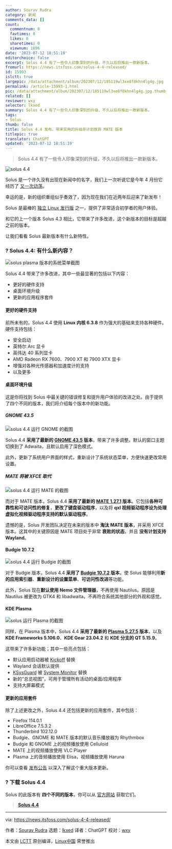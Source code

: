 ```yaml
---
author: Sourav Rudra
category: 新闻
comments_data: []
count:
  commentnum: 0
  favtimes: 0
  likes: 0
  sharetimes: 0
  viewnum: 1696
date: '2023-07-12 18:51:19'
editorchoice: false
excerpt: Solus 4.4 有了一些令人印象深刻的升级，不久以后将推出一款新版本。
fromurl: https://news.itsfoss.com/solus-4-4-released/
id: 15993
islctt: true
largepic: /data/attachment/album/202307/12/185119wl3xe8f8khn4lg4g.jpg
permalink: /article-15993-1.html
pic: /data/attachment/album/202307/12/185119wl3xe8f8khn4lg4g.jpg.thumb.jpg
related: []
reviewer: wxy
selector: lkxed
summary: Solus 4.4 有了一些令人印象深刻的升级，不久以后将推出一款新版本。
tags:
- Solus
thumb: false
title: Solus 4.4 发布，带来实用的升级并计划放弃 MATE 版本
titlepic: true
translator: ChatGPT
updated: '2023-07-12 18:51:19'
---
```



> 
> Solus 4.4 有了一些令人印象深刻的升级，不久以后将推出一款新版本。
> 
> 
> 


![solus 4.4](/data/attachment/album/202307/12/185119wl3xe8f8khn4lg4g.jpg)


Solus 是一个许久没有出现在新闻中的名字，我们上一次听说它是今年 4 月份它经历了 [又一次动荡](https://news.itsfoss.com/solus-revival/)。


幸运的是，新的组织重组似乎奏效了，因为现在我们在近两年后迎来了新发布！


Solus 是最棒的 [独立 Linux 发行版](https://itsfoss.com/independent-linux-distros/) 之一，提供了非常适合初学者的用户体验。


和它的上一个版本 Solus 4.3 相比，它带来了许多改进，这个新版本的目标是超越之前的版本。


让我们看看 Solus 最新版本有什么新特性。


### ? Solus 4.4: 有什么新内容？


![solus plasma 版本的系统菜单截图](/data/attachment/album/202307/12/185120o5hh200kbnbyyd5y.jpg)


Solus 4.4 带来了许多改进，其中一些最显著的包括以下内容：


* 更好的硬件支持
* 桌面环境升级
* 更新的应用程序套件


#### 更好的硬件支持


前所未有的，Solus 4.4 使用 **Linux 内核 6.3.8** 作为强大的基础来支持各种硬件。硬件支持包括：


* 安全启动
* 英特尔 Arc 显卡
* 英伟达 40 系列显卡
* AMD Radeon RX 7600、7900 XT 和 7900 XTX 显卡
* 增强对各种光传感器和加速度计的支持
* 以及更多


#### 桌面环境升级


这是你将找到 Solus 中最关键的错误修复和提升用户体验的改进之处。由于提供了四个不同的版本，我们将介绍每个版本中的新功能。


##### GNOME 43.5


![solus 4.4 运行 GNOME 的截图](/data/attachment/album/202307/12/185120ft3azh4etihhdrrt.jpg)


Solus 4.4 **采用了最新的 [GNOME 43.5](https://gitlab.gnome.org/GNOME/gnome-software/-/releases/43.5) 版本**，带来了许多调整。默认的窗口主题切换到了 Adwaita，且默认启用了深色模式。


此外，更新了系统用户界面的样式，重新设计了系统状态菜单，方便快速更改常用设置。


##### MATE 将被 XFCE 取代


![solus 4.4 运行 MATE 的截图](/data/attachment/album/202307/12/185121u4c3ylf3teoua7c0.jpg)


而对于 MATE 版本，Solus 4.4 **采用了最新的 [MATE 1.27.1](https://github.com/mate-desktop/mate-desktop/releases/tag/v1.27.1) 版本**。它包括**各种可靠性和可访问性的修复**，**更改了键盘驱动程序**，以及将 **qxl 视频驱动程序设为处理虚拟化视频驱动程序支持的默认驱动程序**。


遗憾的是，Solus 开发团队决定在未来的版本中 **淘汰 MATE 版本**，并采用 XFCE 版本。这其中的关键原因是 MATE 项目处于非常 **衰败的状态**，并且 **没有计划支持 Wayland**。


#### Budgie 10.7.2


![solus 4.4 运行 Budgie 的截图](/data/attachment/album/202307/12/185121uplolwqlbibo6lio.jpg)


对于 Budgie 版本，Solus 4.4 **采用了 [Budgie 10.7.2](https://blog.buddiesofbudgie.org/budgie-10-7-2/) 版本**，使 Solus 能够利用**新的应用索引器**、**重新设计的设置菜单**、**可访问性改进**等功能。


此外，Solus 现在**默认使用 Nemo 文件管理器**，不再使用 Nautilus。原因是 Nautilus 被更改为 GTK4 和 libadwaita，不再符合系统其他部分的外观和感觉。


#### KDE Plasma


![solus 运行 Plasma 的截图](/data/attachment/album/202307/12/185121w85o1whtk102j9dk.jpg)


同样，在 Plasma 版本中，Solus 4.4 **采用了最新的 [Plasma 5.27.5](https://kde.org/announcements/plasma/5/5.27.5/) 版本**，以及 **KDE Frameworks 5.106.0**、**KDE Gear 23.04.2** 和 **KDE 分支的 QT 5.15.9**。


这带来了许多新功能；其中一些亮点包括：


* 默认应用启动器被 [Kickoff](https://userbase.kde.org/Plasma/Kickoff) 替换
* Wayland 会话默认提供
* [KSysGuard](https://apps.kde.org/ksysguard/) 被 [System Monitor](https://apps.kde.org/plasma-systemmonitor/) 替换
* 新的“总览视图”，可用于管理所有活动的桌面/应用程序
* 支持大屏幕模式


#### 更新的应用套件


除了上述更改之外，Solus 4.4 还包括更新的应用套件，其中包括：


* Firefox 114.0.1
* LibreOffice 7.5.3.2
* Thunderbird 102.12.0
* Budgie、GNOME 和 MATE 版本的默认音乐播放器为 Rhythmbox
* Budgie 和 GNOME 上的视频播放使用 Celluloid
* MATE 上的视频播放使用 VLC Player
* Plasma 上的音频播放使用 Elisa，视频播放使用 Haruna


你可以查看 [发布公告](https://getsol.us/2023/07/08/solus-4-4-released/) 以深入了解这个重大版本更新。


### ? 下载 Solus 4.4


Solus 的此版本有 **四个不同的版本**，你可以从 [官方网站](https://getsol.us/download/) 获取它们。



> 
> **[Solus 4.4](https://getsol.us/download/)**
> 
> 
> 




---


via: <https://news.itsfoss.com/solus-4-4-released/>


作者：[Sourav Rudra](https://news.itsfoss.com/author/sourav/) 选题：[lkxed](https://github.com/lkxed/) 译者：ChatGPT 校对：[wxy](https://github.com/wxy)


本文由 [LCTT](https://github.com/LCTT/TranslateProject) 原创编译，[Linux中国](https://linux.cn/) 荣誉推出